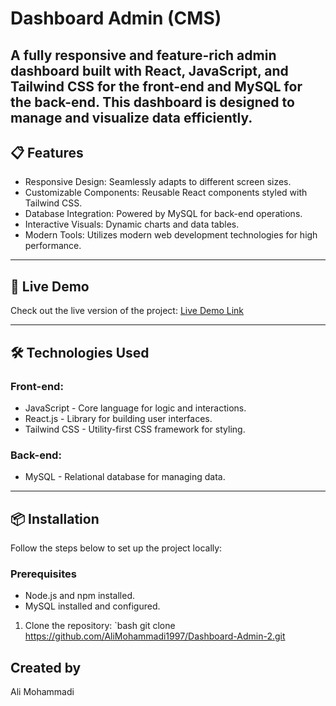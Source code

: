 # Dashboard Admin (CMS)

A fully responsive and feature-rich admin dashboard built with React, JavaScript, and Tailwind CSS for the front-end and MySQL for the back-end. This dashboard is designed to manage and visualize data efficiently.
---

## 📋 Features

- Responsive Design: Seamlessly adapts to different screen sizes.  
- Customizable Components: Reusable React components styled with Tailwind CSS.  
- Database Integration: Powered by MySQL for back-end operations.  
- Interactive Visuals: Dynamic charts and data tables.  
- Modern Tools: Utilizes modern web development technologies for high performance.  

---

## 🚀 Live Demo

Check out the live version of the project: [Live Demo Link](#)

---

## 🛠️ Technologies Used

### Front-end:
- JavaScript - Core language for logic and interactions.
- React.js - Library for building user interfaces.
- Tailwind CSS - Utility-first CSS framework for styling.

### Back-end:
- MySQL - Relational database for managing data.

---

## 📦 Installation

Follow the steps below to set up the project locally:

### Prerequisites
- Node.js and npm installed.
- MySQL installed and configured.

1. Clone the repository:
   `bash
   git clone https://github.com/AliMohammadi1997/Dashboard-Admin-2.git

## Created by
Ali Mohammadi
